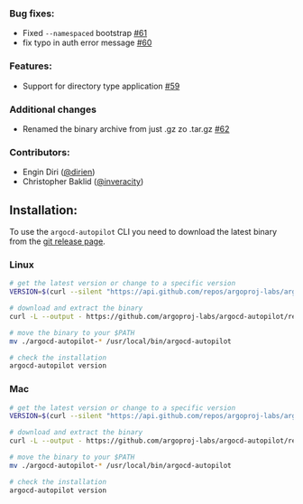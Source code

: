 ### Bug fixes:

* Fixed `--namespaced` bootstrap [#61](https://github.com/argoproj-labs/argocd-autopilot/pull/61)
* fix typo in auth error message [#60](https://github.com/argoproj-labs/argocd-autopilot/pull/60)

### Features:

* Support for directory type application [#59](https://github.com/argoproj-labs/argocd-autopilot/issues/59)

### Additional changes

* Renamed the binary archive from just .gz zo .tar.gz [#62](https://github.com/argoproj-labs/argocd-autopilot/pull/62)

### Contributors:

- Engin Diri ([@dirien](https://github.com/dirien))
- Christopher Baklid ([@inveracity](https://github.com/inveracity))

## Installation:

To use the `argocd-autopilot` CLI you need to download the latest binary from the [git release page](https://github.com/argoproj-labs/argocd-autopilot/releases).

### Linux
```bash
# get the latest version or change to a specific version
VERSION=$(curl --silent "https://api.github.com/repos/argoproj-labs/argocd-autopilot/releases/latest" | grep '"tag_name"' | sed -E 's/.*"([^"]+)".*/\1/')

# download and extract the binary
curl -L --output - https://github.com/argoproj-labs/argocd-autopilot/releases/download/$VERSION/argocd-autopilot-linux-amd64.tar.gz | tar zx

# move the binary to your $PATH
mv ./argocd-autopilot-* /usr/local/bin/argocd-autopilot

# check the installation
argocd-autopilot version
```

### Mac
```bash
# get the latest version or change to a specific version
VERSION=$(curl --silent "https://api.github.com/repos/argoproj-labs/argocd-autopilot/releases/latest" | grep '"tag_name"' | sed -E 's/.*"([^"]+)".*/\1/')

# download and extract the binary
curl -L --output - https://github.com/argoproj-labs/argocd-autopilot/releases/download/$VERSION/argocd-autopilot-darwin-amd64.tar.gz | tar zx

# move the binary to your $PATH
mv ./argocd-autopilot-* /usr/local/bin/argocd-autopilot

# check the installation
argocd-autopilot version
```
